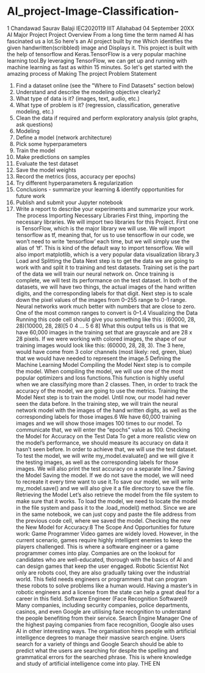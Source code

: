 # AI_project-Image-Classification-
1
Chandawad Saurav Balaji
IEC2020119
IIIT Allahabad
04 September 20XX
AI Major Project
Project Overview
From a long time the term named AI has fascinated us a lot.So here's an AI project
built by me Which identifies the given handwritten(scribbled) image and Displays it.
This project is built with the help of tensorflow and Keras.TensorFlow is a very popular
machine learning tool.By leveraging TensorFlow, we can get up and running with machine
learning as fast as within 15 minutes.
So let's get started with the amazing process of Making The project
Problem Statement
1. Find a dataset online (see the "Where to Find Datasets" section below)
2. Understand and describe the modeling objective clearly2
1. What type of data is it? (images, text, audio, etc.)
2. What type of problem is it? (regression, classification, generative modeling, etc.)
3. Clean the data if required and perform exploratory analysis (plot graphs, ask questions)
4. Modeling
1. Define a model (network architecture)
2. Pick some hyperparameters
3. Train the model
4. Make predictions on samples
5. Evaluate the test dataset
6. Save the model weights
7. Record the metrics (loss, accuracy per epochs)
8. Try different hyperparameters & regularization
5. Conclusions - summarize your learning & identify opportunities for future work
6. Publish and submit your Jupyter notebook
7. Write a report to describe your experiments and summarize your work.
The process
Importing Necessary Libraries
First thing, importing the necessary libraries. We will import two libraries for this Project.
First one is TensorFlow, which is the major library we will use. We will import tensorflow
as tf, meaning that, for us to use tensorflow in our code, we won’t need to write ‘tensorflow’ each
time, but we will simply use the alias of ‘tf’. This is kind of the default way to import tensorflow.
We will also import matplotlib, which is a very popular data visualization library.3
Load and Splitting the Data
Next step is to get the data we are going to work with and split it to training and test
datasets.
Training set is the part of the data we will train our neural network on. Once training is
complete, we will test its performance on the test dataset. In both of the datasets, we will have
two things, the actual images of the hand written digits, and the corresponding labels for that
digit.
Next step is to scale down the pixel values of the images from 0–255 range to 0–1
range. Neural networks work much better with numbers that are close to zero. One of the most
common ranges to convert is 0–1.4
Visualizing the Data
Running this code cell should give you something like this :
(60000, 28, 28)(10000, 28, 28)[5 0 4 ... 5 6 8]
What this output tells us is that we have 60,000 images in the training set that are grayscale and
are 28 x 28 pixels. If we were working with colored images, the shape of our training images
would look like this: (60000, 28, 28, 3). The 3 here, would have come from 3 color channels
(most likely: red, green, blue) that we would have needed to represent the image.5
Defining the Machine Learning Model
Compiling the Model
Next step is to compile the model. When compiling the model, we will use one of
the most popular optimizers and loss functions.This function is highly useful when we are
classifying more than 2 classes. Then, in order to track the accuracy of the model, we are going
to use the metrics.
Training the Model
Next step is to train the model. Until now, our model had never seen the data before. In
the training step, we will train the neural network model with the images of the hand written
digits, as well as the corresponding labels for those images.6
We have 60,000 training images and we will show those images 100 times to our model.
To communicate that, we will enter the “epochs” value as 100.
Checking the Model for Accuracy on the Test
Data
To get a more realistic view on the model’s performance, we should measure its accuracy on
data it hasn’t seen before. In order to achieve that, we will use the test dataset. To test the
model, we will write my_model.evaluate() and we will give it the testing images, as well as the
corresponding labels for those images. We will also print the test accuracy on a separate line.7
Saving the Model
Saving the model. If we do not save the model, we will need to recreate it every time
want to use it.To save our model, we will write my_model.save() and we will also give it a file
directory to save the file.
Retrieving the Model
Let’s also retrieve the model from the file system to make sure that it works. To load the
model, we need to locate the model in the file system and pass it to the .load_model() method.
Since we are in the same notebook, we can just copy and paste the file address from the
previous code cell, where we saved the model.
Checking the new the New Model for
Accuracy:8
The Scope And Opportunities for future work:
Game Programmer
Video games are widely loved. However, in the current scenario, games require highly
intelligent enemies to keep the players challenged. This is where a software engineer or
a game programmer comes into play. Companies are on the lookout for candidates who
are well-educated, thorough with the basics of AI and can design games that keep the
user engaged.
Robotic Scientist
Not only are robots cool, they are also gradually taking over the industrial world. This
field needs engineers or programmers that can program these robots to solve problems
like a human would.
Having a master’s in robotic engineers and a license from the state can help a great deal
for a career in this field.
Software Engineer (Face Recognition Software)9
Many companies, including security companies, police departments, casinos, and
even Google are utilising face recognition to understand the people benefiting from their
service.
Search Engine Manager
One of the highest paying companies from face recognition, Google also uses AI
in other interesting ways. The organisation hires people with artificial intelligence
degrees to manage their massive search engine. Users search for a variety of things
and Google Search should be able to predict what the users are searching for
despite the spelling and grammatical errors for the searched phrase. This is where
knowledge and study of artificial intelligence come into play.
THE EN
